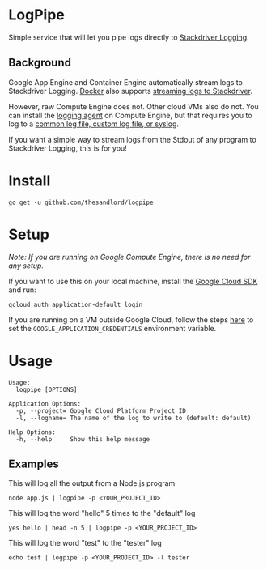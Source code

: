 # LogPipe
Simple service that will let you pipe logs directly to [Stackdriver Logging](https://cloud.google.com/logging/).

## Background
Google App Engine and Container Engine automatically stream logs to Stackdriver Logging. [Docker](https://www.docker.com) also supports [streaming logs to Stackdriver](https://docs.docker.com/engine/admin/logging/gcplogs/).

However, raw Compute Engine does not. Other cloud VMs also do not. You can install the [logging agent](https://cloud.google.com/logging/docs/agent/installation) on Compute Engine, but that requires you to log to a [common log file, custom log file, or syslog](https://cloud.google.com/logging/docs/view/service/agent-logs).

If you want a simple way to stream logs from the Stdout of any program to Stackdriver Logging, this is for you!

# Install
    go get -u github.com/thesandlord/logpipe
# Setup

_Note: If you are running on Google Compute Engine, there is no need for any setup._

If you want to use this on your local machine, install the [Google Cloud SDK](cloud.google.com/sdk) and run:


    gcloud auth application-default login

If you are running on a VM outside Google Cloud, follow the steps [here](https://developers.google.com/identity/protocols/application-default-credentials#howtheywork) to set the `GOOGLE_APPLICATION_CREDENTIALS` environment variable.

# Usage

```
Usage:
  logpipe [OPTIONS]

Application Options:
  -p, --project= Google Cloud Platform Project ID
  -l, --logname= The name of the log to write to (default: default)

Help Options:
  -h, --help     Show this help message
```

## Examples

This will log all the output from a Node.js program

    node app.js | logpipe -p <YOUR_PROJECT_ID>

This will log the word "hello" 5 times to the "default" log

    yes hello | head -n 5 | logpipe -p <YOUR_PROJECT_ID>

This will log the word "test" to the "tester" log

    echo test | logpipe -p <YOUR_PROJECT_ID> -l tester